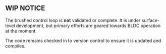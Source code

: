 ## WIP NOTICE
The brushed control loop is **not** validated or complete. It is under surface-level development, but primary efforts are geared towards BLDC operation at the moment.

The code remains checked in to version control to ensure it is updated and compiles.